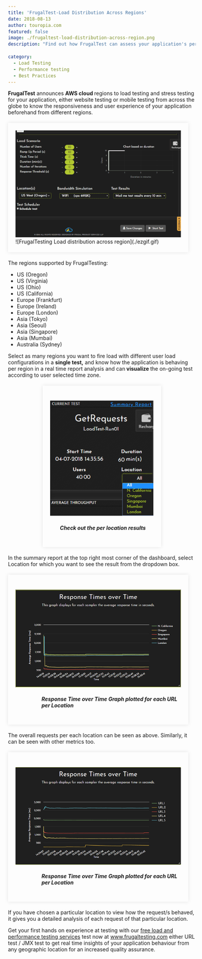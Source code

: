 ```yaml
---
title: 'FrugalTest-Load Distribution Across Regions'
date: 2018-08-13
author: touropia.com
featured: false
image: ./frugaltest-load-distribution-across-region.png
description: "Find out how FrugalTest can assess your application's performance"

category:
  - Load Testing
  - Performance testing
  - Best Practices
---
```



<div class="entry-content">
<p class="blog-content">
<b>FrugalTest</b> announces <b>AWS cloud </b>regions to load testing and stress testing for your application, either website testing or mobile testing from across the globe to know the responsiveness and user experience of your application beforehand from different regions.
</p>
<div style="width:88%; margin-top:20px; margin-bottom:20px;padding:20px; box-shadow:0 0 10px rgba(0,0,0,0.1)">
<img class="main-img img-responsive" src="./ezgif.gif" alt="FrugalTesting Load distribution across region">
![FrugalTesting Load distribution across region](./ezgif.gif)
</div>
<p class="blog-content">
The regions supported by FrugalTesting:
</p>
<ul class="blog-content">
<li>US (Oregon)</li>
<li>US (Virginia)</li>
<li>US (Ohio)</li>
<li>US (California)</li>
<li>Europe (Frankfurt)</li>
<li>Europe (Ireland)</li>
<li>Europe (London)</li>
<li>Asia (Tokyo)</li>
<li>Asia (Seoul)</li>
<li>Asia (Singapore)</li>
<li>Asia (Mumbai)</li>
<li>Australia (Sydney) </li>
</ul>
<p class="blog-content">Select as many regions you want to fire load with different user load configurations in a <b>single test,</b>
and know how the application is behaving per region in a real time report analysis and can<b> visualize </b>the on-going test according to user selected time zone.</p>
<center>
<div style="width:55%; margin-top:20px; margin-bottom:20px;padding:20px; box-shadow:0 0 10px rgba(0,0,0,0.1)">
<img class="main-img img-responsive" src="./Check out the per location results.png" style="margin-top:20px; " alt="FrugalTesting Check out the per location results">
<h5 style="margin-left:5px;">Check out the per location results</h5>
</div>
</center>
<p class="blog-content">In the summary report at the top right most corner of the dashboard, select Location for which you want to see the result from the dropdown box.</p>
<div style="width:88%; margin-top:20px; margin-bottom:20px;padding:20px; box-shadow:0 0 10px rgba(0,0,0,0.1)">
<img class="main-img img-responsive" src="./Response Time over Time Graph plotted for each location.png" style="margin-top:20px; " alt="Frugal testing Response Time over Time Graph plotted for each location">
<h5 style="margin-left:70px;">Response Time over Time Graph plotted for each URL per Location</h5>
</div>
<p class="blog-content">The overall requests per each location can be seen as above. Similarly, it can be seen with other metrics too.</p>
<div style="width:88%; margin-top:20px; margin-bottom:20px;padding:20px; box-shadow:0 0 10px rgba(0,0,0,0.1)">
<img class="main-img img-responsive" src="./Response Time over Time Graph plotted for each URL per Location.png" style="margin-top:20px; " alt="Response Time over time Graph plotted for each URL per Location">
<h5 style="margin-left:70px;">Response Time over Time Graph plotted for each URL per Location</h5>
</div>
<p class="blog-content">If you have chosen a particular location to view how the request/s behaved, it gives you a detailed analysis of each request of that particular location.
</p>
<p class="blog-content"> Get your first hands on experience at testing with our <a href="https://www.frugaltesting.com/blog/start-your-first-free-load-test">free load and performance testing services</a> test now at <a href="https://www.frugaltesting.com">www.frugaltesting.com</a> either URL test / JMX test to get real time insights of your application behaviour from any geographic location for an increased quality assurance.</p>
</div>
